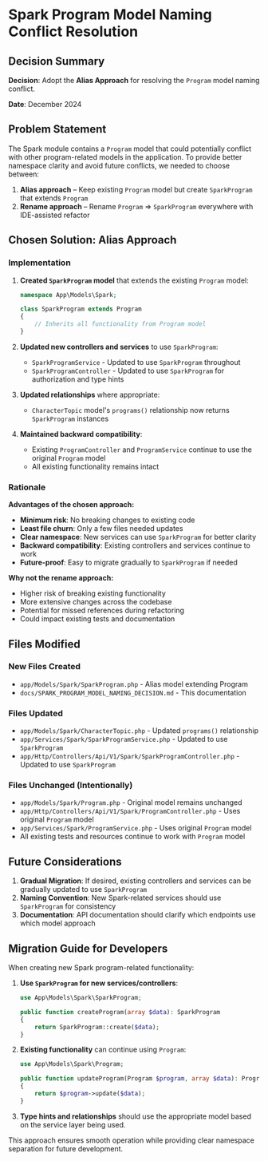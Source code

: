 # Spark Program Model Naming Conflict Resolution

## Decision Summary

**Decision**: Adopt the **Alias Approach** for resolving the `Program` model naming conflict.

**Date**: December 2024

## Problem Statement

The Spark module contains a `Program` model that could potentially conflict with other program-related models in the application. To provide better namespace clarity and avoid future conflicts, we needed to choose between:

1. **Alias approach** – Keep existing `Program` model but create `SparkProgram` that extends `Program`
2. **Rename approach** – Rename `Program` ⇒ `SparkProgram` everywhere with IDE-assisted refactor

## Chosen Solution: Alias Approach

### Implementation

1. **Created `SparkProgram` model** that extends the existing `Program` model:
   ```php
   namespace App\Models\Spark;
   
   class SparkProgram extends Program
   {
       // Inherits all functionality from Program model
   }
   ```

2. **Updated new controllers and services** to use `SparkProgram`:
   - `SparkProgramService` - Updated to use `SparkProgram` throughout
   - `SparkProgramController` - Updated to use `SparkProgram` for authorization and type hints

3. **Updated relationships** where appropriate:
   - `CharacterTopic` model's `programs()` relationship now returns `SparkProgram` instances

4. **Maintained backward compatibility**:
   - Existing `ProgramController` and `ProgramService` continue to use the original `Program` model
   - All existing functionality remains intact

### Rationale

**Advantages of the chosen approach:**
- **Minimum risk**: No breaking changes to existing code
- **Least file churn**: Only a few files needed updates
- **Clear namespace**: New services can use `SparkProgram` for better clarity
- **Backward compatibility**: Existing controllers and services continue to work
- **Future-proof**: Easy to migrate gradually to `SparkProgram` if needed

**Why not the rename approach:**
- Higher risk of breaking existing functionality
- More extensive changes across the codebase
- Potential for missed references during refactoring
- Could impact existing tests and documentation

## Files Modified

### New Files Created
- `app/Models/Spark/SparkProgram.php` - Alias model extending Program
- `docs/SPARK_PROGRAM_MODEL_NAMING_DECISION.md` - This documentation

### Files Updated
- `app/Models/Spark/CharacterTopic.php` - Updated `programs()` relationship
- `app/Services/Spark/SparkProgramService.php` - Updated to use `SparkProgram`
- `app/Http/Controllers/Api/V1/Spark/SparkProgramController.php` - Updated to use `SparkProgram`

### Files Unchanged (Intentionally)
- `app/Models/Spark/Program.php` - Original model remains unchanged
- `app/Http/Controllers/Api/V1/Spark/ProgramController.php` - Uses original `Program` model
- `app/Services/Spark/ProgramService.php` - Uses original `Program` model
- All existing tests and resources continue to work with `Program` model

## Future Considerations

1. **Gradual Migration**: If desired, existing controllers and services can be gradually updated to use `SparkProgram`
2. **Naming Convention**: New Spark-related services should use `SparkProgram` for consistency
3. **Documentation**: API documentation should clarify which endpoints use which model approach

## Migration Guide for Developers

When creating new Spark program-related functionality:

1. **Use `SparkProgram` for new services/controllers**:
   ```php
   use App\Models\Spark\SparkProgram;
   
   public function createProgram(array $data): SparkProgram
   {
       return SparkProgram::create($data);
   }
   ```

2. **Existing functionality** can continue using `Program`:
   ```php
   use App\Models\Spark\Program;
   
   public function updateProgram(Program $program, array $data): Program
   {
       return $program->update($data);
   }
   ```

3. **Type hints and relationships** should use the appropriate model based on the service layer being used.

This approach ensures smooth operation while providing clear namespace separation for future development.
